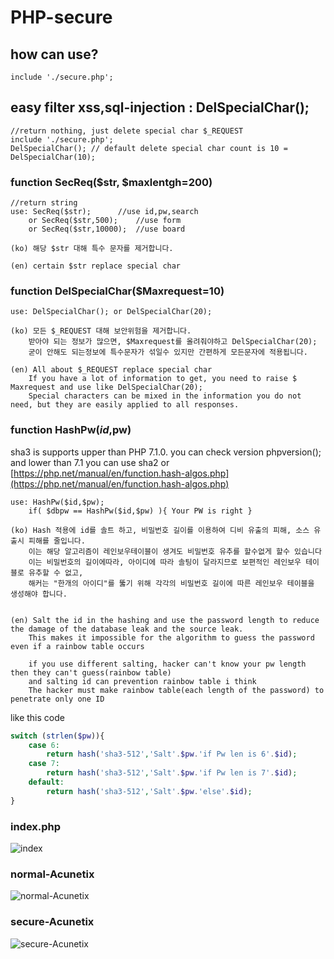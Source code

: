 # PHP-secure

## how can use?
	include './secure.php';


## easy filter xss,sql-injection : DelSpecialChar();
	//return nothing, just delete special char $_REQUEST 
	include './secure.php';
	DelSpecialChar(); // default delete special char count is 10 = DelSpecialChar(10);


### function SecReq($str, $maxlentgh=200)
	//return string
	use: SecReq($str);		//use id,pw,search
		or SecReq($str,500);	//use form
		or SecReq($str,10000);	//use board
		
	(ko) 해당 $str 대해 특수 문자를 제거합니다.
	
	(en) certain $str replace special char

### function DelSpecialChar($Maxrequest=10)
	use: DelSpecialChar(); or DelSpecialChar(20);
	
	(ko) 모든 $_REQUEST 대해 보안위험을 제거합니다.
		받아야 되는 정보가 많으면, $Maxrequest를 올려줘야하고 DelSpecialChar(20);
		굳이 안해도 되는정보에 특수문자가 섞일수 있지만 간편하게 모든문자에 적용됩니다.
		
	(en) All about $_REQUEST replace special char
		If you have a lot of information to get, you need to raise $ Maxrequest and use like DelSpecialChar(20);
		Special characters can be mixed in the information you do not need, but they are easily applied to all responses.


### function HashPw($id,$pw)
sha3 is supports upper than PHP 7.1.0. you can check version phpversion();
and lower than 7.1 you can use sha2 or [https://php.net/manual/en/function.hash-algos.php](https://php.net/manual/en/function.hash-algos.php)

	use: HashPw($id,$pw);
		if( $dbpw == HashPw($id,$pw) ){ Your PW is right }
		
	(ko) Hash 적용에 id를 솔트 하고, 비밀번호 길이를 이용하여 디비 유출의 피해, 소스 유출시 피해를 줄입니다.
		이는 해당 알고리즘이 레인보우테이블이 생겨도 비밀번호 유추를 할수없게 할수 있습니다
		이는 비밀번호의 길이에따라, 아이디에 따라 솔팅이 달라지므로 보편적인 레인보우 테이블로 유추할 수 없고,
		해커는 "한개의 아이디"를 뚫기 위해 각각의 비밀번호 길이에 따른 레인보우 테이블을 생성해야 합니다.
		
		
	(en) Salt the id in the hashing and use the password length to reduce the damage of the database leak and the source leak.
		This makes it impossible for the algorithm to guess the password even if a rainbow table occurs
		
		if you use different salting, hacker can't know your pw length then they can't guess(rainbow table)
		and salting id can prevention rainbow table i think
		The hacker must make rainbow table(each length of the password) to penetrate only one ID
	
like this code
```php
switch (strlen($pw)){
	case 6:
		return hash('sha3-512','Salt'.$pw.'if Pw len is 6'.$id);
	case 7:
		return hash('sha3-512','Salt'.$pw.'if Pw len is 7'.$id);
	default:
		return hash('sha3-512','Salt'.$pw.'else'.$id);
}
```

### index.php
![index](https://raw.githubusercontent.com/hi098123/PHP-secure/master/index.png)


### normal-Acunetix
![normal-Acunetix](https://raw.githubusercontent.com/hi098123/PHP-secure/master/normal.png)

### secure-Acunetix
![secure-Acunetix](https://raw.githubusercontent.com/hi098123/PHP-secure/master/secure.png)
